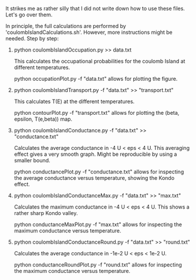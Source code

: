 It strikes me as rather silly that I did not write down how to use these files. Let's go over them.

In principle, the full calculations are performed by 'coulombIslandCalculations.sh'. However, more instructions might be needed. Step by step:

1. python coulombIslandOccupation.py >> data.txt
	
	This calculates the occupational probabilities for the coulomb Island at different temperatures.

	python occupationPlot.py -f "data.txt"  allows for plotting the figure.

2. python coulombIslandTransport.py -f "data.txt" >> "transport.txt"
	
	This calculates T(E) at the different temperatures.

	python contourPlot.py -f "transport.txt" allows for plotting the (beta, epsilon, T(e,beta)) map.

3. python coulombIslandConductance.py -f "data.txt" >> "conductance.txt"

	Calculates the average conductance in -4 U < eps < 4 U. This averaging effect gives a very smooth graph. Might be reproducible by using a smaller bound.

	python conductancePlot.py -f "conductance.txt" allows for inspecting the average conductance versus temperature, showing the Kondo effect.

4. python coulombIslandConductanceMax.py -f "data.txt" >> "max.txt"
	
	Calculates the maximum conductance in -4 U < eps < 4 U. This shows a rather sharp Kondo valley.

	python conductanceMaxPlot.py -f "max.txt" allows for inspecting the maximum conductance versus temperature.
5. python coulombIslandConductanceRound.py -f "data.txt" >> "round.txt"
	
	Calculates the average conductance in -1e-2 U < eps < 1e-2 U.  

	python conductanceRoundPlot.py -f "round.txt" allows for inspecting the maximum conductance versus temperature.